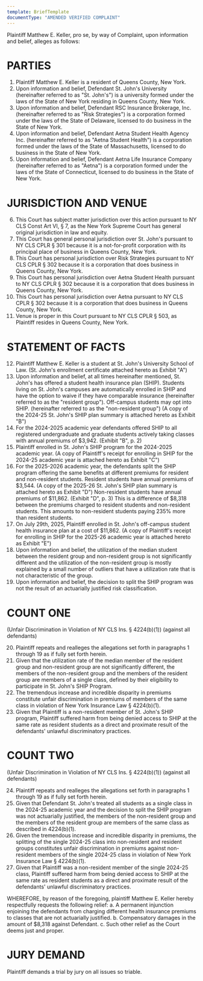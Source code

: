 ```yaml
---
template: BriefTemplate
documentType: "AMENDED VERIFIED COMPLAINT"
---
```


Plaintiff Matthew E. Keller, pro se, by way of Complaint, upon information and belief, alleges as follows:

# PARTIES
1. Plaintiff Matthew E. Keller is a resident of Queens County, New York.
2. Upon information and belief, Defendant St. John's University (hereinafter referred to as "St. John's") is a university formed under the laws of the State of New York residing in Queens County, New York.
3. Upon information and belief, Defendant RSC Insurance Brokerage, Inc. (hereinafter referred to as "Risk Strategies") is a corporation formed under the laws of the State of Delaware, licensed to do business in the State of New York.
4. Upon information and belief, Defendant Aetna Student Health Agency Inc. (hereinafter referred to as "Aetna Student Health") is a corporation formed under the laws of the State of Massachusetts, licensed to do business in the State of New York.
5. Upon information and belief, Defendant Aetna Life Insurance Company (hereinafter referred to as "Aetna") is a corporation formed under the laws of the State of Connecticut, licensed to do business in the State of New York. 

# JURISDICTION AND VENUE
6. This Court has subject matter jurisdiction over this action pursuant to NY CLS Const Art VI, § 7, as the New York Supreme Court has general original jurisdiction in law and equity.
7. This Court has general personal jurisdiction over St. John's pursuant to NY CLS CPLR § 301 because it is a not-for-profit corporation with its principal place of business in Queens County, New York.
8. This Court has personal jurisdiction over Risk Strategies pursuant to NY CLS CPLR § 302 because it is a corporation that does business in Queens County, New York.
9. This Court has personal jurisdiction over Aetna Student Health pursuant to NY CLS CPLR § 302 because it is a corporation that does business in Queens County, New York.
10. This Court has personal jurisdiction over Aetna pursuant to NY CLS CPLR § 302 because it is a corporation that does business in Queens County, New York.
11. Venue is proper in this Court pursuant to NY CLS CPLR § 503, as Plaintiff resides in Queens County, New York.

# STATEMENT OF FACTS
12. Plaintiff Matthew E. Keller is a student at St. John's University School of Law. (St. John's enrollment certificate attached hereto as Exhibit "A")
13. Upon information and belief, at all times hereinafter mentioned, St. John's has offered a student health insurance plan (SHIP). Students living on St. John's campuses are automatically enrolled in SHIP and have the option to waive if they have comparable insurance (hereinafter referred to as the "resident group"). Off-campus students may opt into SHIP. (hereinafter referred to as the "non-resident group") (A copy of the 2024-25 St. John's SHIP plan summary is attached hereto as Exhibit "B")
14. For the 2024-2025 academic year defendants offered SHIP to all registered undergraduate and graduate students actively taking classes with annual premiums of $3,942. (Exhibit "B", p. 2)
15. Plaintiff enrolled in St. John's SHIP program for the 2024-2025 academic year. (A copy of Plaintiff's receipt for enrolling in SHIP for the 2024-25 academic year is attached hereto as Exhibit "C")
16. For the 2025-2026 academic year, the defendants split the SHIP program offering the same benefits at different premiums for resident and non-resident students. Resident students have annual premiums of $3,544. (A copy of the 2025-26 St. John's SHIP plan summary is attached hereto as Exhibit "D") Non-resident students have annual premiums of $11,862. (Exhibit "D", p. 3) This is a difference of $8,318 between the premiums charged to resident students and non-resident students. This amounts to non-resident students paying 235% more than resident students.
17. On July 29th, 2025, Plaintiff enrolled in St. John's off-campus student health insurance plan at a cost of $11,862. (A copy of Plaintiff's receipt for enrolling in SHIP for the 2025-26 academic year is attached hereto as Exhibit "E")
18. Upon information and belief, the utilization of the median student between the resident group and non-resident group is not significantly different and the utilization of the non-resident group is mostly explained by a small number of outliers that have a utilization rate that is not characteristic of the group.
19. Upon information and belief, the decision to split the SHIP program was not the result of an actuarially justified risk classification.

# COUNT ONE
(Unfair Discrimination in Violation of NY CLS Ins. § 4224(b)(1))
(against all defendants)

20. Plaintiff repeats and realleges the allegations set forth in paragraphs 1 through 19 as if fully set forth herein.
21. Given that the utilization rate of the median member of the resident group and non-resident group are not significantly different, the members of the non-resident group and the members of the resident group are members of a single class, defined by their eligibility to participate in St. John's SHIP Program. 
22. The tremendous increase and incredible disparity in premiums constitute unfair discrimination in premiums of members of the same class in violation of New York Insurance Law § 4224(b)(1).
23. Given that Plaintiff is a non-resident member of St. John's SHIP program, Plaintiff suffered harm from being denied access to SHIP at the same rate as resident students as a direct and proximate result of the defendants' unlawful discriminatory practices.

# COUNT TWO
(Unfair Discrimination in Violation of NY CLS Ins. § 4224(b)(1))
(against all defendants)

24. Plaintiff repeats and realleges the allegations set forth in paragraphs 1 through 19 as if fully set forth herein.
25. Given that Defendant St. John's treated all students as a single class in the 2024-25 academic year and the decision to split the SHIP program was not actuarially justified, the members of the non-resident group and the members of the resident group are members of the same class as described in 4224(b)(1).
26. Given the tremendous increase and incredible disparity in premiums, the splitting of the single 2024-25 class into non-resident and resident groups constitutes unfair discrimination in premiums against non-resident members of the single 2024-25 class in violation of New York Insurance Law § 4224(b)(1).
27. Given that Plaintiff was a non-resident member of the single 2024-25 class, Plaintiff suffered harm from being denied access to SHIP at the same rate as resident students as a direct and proximate result of the defendants' unlawful discriminatory practices.

WHEREFORE, by reason of the foregoing, plaintiff Matthew E. Keller hereby respectfully requests the following relief:
a. A permanent injunction enjoining the defendants from charging different health insurance premiums to classes that are not actuarially justified.
b. Compensatory damages in the amount of $8,318 against Defendant.
c. Such other relief as the Court deems just and proper.

# JURY DEMAND

Plaintiff demands a trial by jury on all issues so triable.
